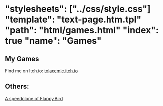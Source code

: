 "stylesheets": ["../css/style.css"]
"template": "text-page.htm.tpl"
"path": "html/games.html" 
"index": true
"name": "Games"
===

My Games
--------

Find me on Itch.io: [tolademic.itch.io](tolademic.itch.io)

Others: 
---
[A speedclone of Flappy Bird](flappy.html)